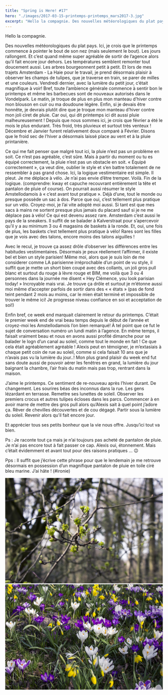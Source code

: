 ```yaml
---
title: "Spring is Here! #17"
hero: "./images/2017-03-15-printemps-printemps_mars2017-3.jpg"
excerpt: "Hello la compagnie. Des nouvelles météorologiques du plat pays. Ici, je crois que le printemps commence à pointer le bout de son nez (mais seulement le bout). Les jours rallongent. Et c’est quand même super agréable de sortir de l’agence alors qu’il fait encore jour dehors. Les températures semblent remonter tout doucement aussi. Les arbres"
---
```

Hello la compagnie.

Des nouvelles météorologiques du plat pays. Ici, je crois que le printemps commence à pointer le bout de son nez (mais seulement le bout). Les jours rallongent. Et c’est quand même super agréable de sortir de l’agence alors qu’il fait encore jour dehors. Les températures semblent remonter tout doucement aussi. Les arbres bourgeonnent petit à petit. Et lors de mes trajets Amsterdam - La Haie pour le travail, je prend désormais plaisir à observer les champs de tulipes, que je traverse en train, se parer de milles et une couleurs. Vendredi dernier, avec la lumière du petit jour, c’était magnifique à voir! Bref, toute l’ambience générale commence à sentir bon le printemps et même les barbecues sont de nouveaux autorisés dans le Vondelpark. Le matin, je troque de plus en plus mon manteau d’hiver contre mon blouson en cuir ou ma doudoune légère. Enfin, si je devais être honnête, je devrais plutôt dire que je troque mon manteau d’hiver contre mon joli ciret de pluie. Car oui, qui dit printemps ici dit aussi pluie malheureusement ! Depuis que nous sommes ici, je crois que février a été le mois le plus endurant. Très froid, très pluvieux et surtout très venteux ! Décembre et Janvier furent relativement doux comparé à Février. Disons que le froid sec de l’hiver a désormais laissé place au vent et à la pluie printanière.

Ce qui me fait penser que malgré tout ici, la pluie n’est pas un problème en soit. Ce n’est pas agréable, c’est sûre. Mais à partir du moment ou tu es équipé correctement, la pluie n’est pas un obstacle en soit. « Équipé correctement », ça veut dire, oublier le style et s’en battre totalement de ne ressembler à pas grand chose. Ici, la logique vestimentaire est simple. Il pleut. Je me déplace à vélo. Je n’ai pas envie d’être tremper. Voilà. Fin de la logique. (comprendre: kway et capuche recouvrant entièrement la tête et pantalon de pluie of course).
On pourrait aussi résumer le style Amstellodamois à « c’est avant tout pratique ». Déjà d’une, tout le monde ou presque possède un sac à dos. Parce que oui, c’est tellement plus pratique sur un vélo. Croyez-moi, je l’ai vite adopté moi aussi. Si tant est que mes sacs à mains ne sortent presque plus jamais du placard sauf si je ne me déplace pas à vélo! Ce qui est devenu assez rare.
Amsterdam c’est aussi le pays de la sneakers. Il suffit de se balader à Kalverstraat pour s’apercevoir qu’il y a au minimum 3 ou 4 magasins de baskets à la ronde. Et, oui, une fois de plus, les baskets c’est tellement plus pratique à vélo! Rares sont les filles que je vois avec des talons, encore moins des talons aiguilles !

Avec le recul, je trouve ça assez drôle d’observer les différences entre les habitudes vestimentaires. Désormais je peux réellement l’affirmer, il existe bel et bien un style parisien! Même moi, alors que je suis loin de me considerer comme LA parisienne irréprochable d’un point de vu style, il suffit que je mette un short bien coupé avec des collants, un joli gros pull blanc et surtout du rouge à lèvre rouge et BIM, me voilà que 3 ou 4 personnes dans la journée me disent « Hey Clémence, you look parisian today! » Incroyable mais vrai. Je trouve ça drôle et surtout je m’étonne aussi moi même d’accepter parfois de sortir dans des « « états » (pas de fond teint pendant 2 mois au moins, car le mien était terminé et impossible de trouver le même ici! Je progresse niveau confiance en soi et acceptation de soi!)

Enfin bref, ce week end marquait clairement le retour du printemps. C’était le premier week end de vrai beau temps depuis le début de l’année et croyez-moi les Amstellodamois l’on bien remarqué! À tel point que ce fut le sujet de conversation numéro un lundi matin à l’agence. En même temps, il faisait vraiment beau et nous en avons aussi profité dimanche pour se balader le logn d’un canal au soleil, comme tout le monde en fait ! Ce que cela était agréablement agréable ! Alexis peut en témoigner, je m’extasiais à chaque petit coin de rue au soleil, comme si cela faisait 10 ans que je n’avais pas vu la lumière du jour..! Mon plus grand plaisir du week end fut sans doute aussi de pouvoir aérer les fenêtres en grand, la lumière du jour baignant la chambre, l’air frais du matin mais pas trop, rentrant dans la maison.

J’aime le printemps. Ce sentiment de re-nouveau après l’hiver durant. De changement. Les sourires béas des inconnus dans la rue. Les gens lézardant en terrasse. Remettre ses lunettes de soleil. Observer les premiers crocus et autres tulipes écloses dans les parcs. Commencer à en avoir marre de mettre des gros pull alors qu’Alexis sait à quel point j’adore ça. Rêver de chevilles découvertes et de cou dégagé. Partir sous la lumière du soleil. Revenir alors qu’il fait encore jour.

Et apprécier tous ses petits bonheur que la vie nous offre.
Jusqu’ici tout va bien.

Ps : Je raconte tout ça mais je n’ai toujours pas acheté de pantalon de pluie. Je n’ai pas encore tout à fait passer ce cap. Alexis oui, étonnement. Mais c’était évidemment et avant tout pour des raisons pratiques ... 😉

Pps : Il suffit que j’écrive cette phrase pour que le lendemain je me retrouve désormais en possession d’un magnifique pantalon de pluie en toile ciré bleu marine. J’ai hâte ! (#ironie)

<div class="gallery">
<img alt="2017-03-15-printemps-printemps_mars2017.jpg" src="./images/2017-03-15-printemps-printemps_mars2017.jpg">
<img alt="2017-03-15-printemps-printemps_mars2017-2.jpg" src="./images/2017-03-15-printemps-printemps_mars2017-2.jpg">
</div>

